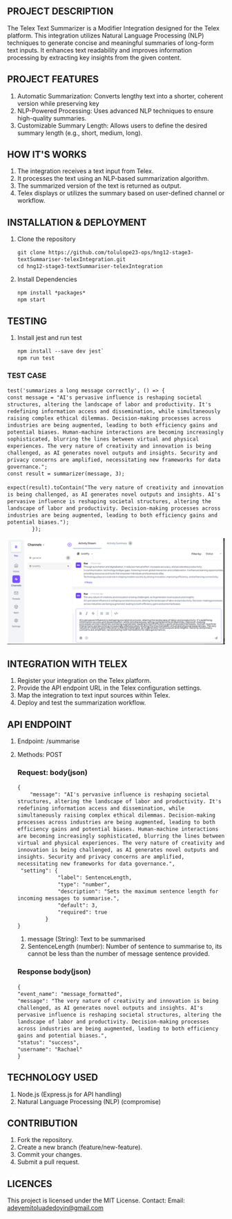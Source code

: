 ## PROJECT DESCRIPTION
 The Telex Text Summarizer is a Modifier Integration designed for the Telex platform. This integration utilizes Natural Language Processing (NLP) techniques to generate concise and meaningful summaries of long-form text inputs. It enhances text readability and improves information processing by extracting key insights from the given content.

 ## PROJECT FEATURES
 1. Automatic Summarization: Converts lengthy text into a shorter, coherent version while preserving key
 2. NLP-Powered Processing: Uses advanced NLP techniques to ensure high-quality summaries.
 3. Customizable Summary Length: Allows users to define the desired summary length (e.g., short, medium, long).

## HOW IT'S WORKS
1. The integration receives a text input from Telex.
2. It processes the text using an NLP-based summarization algorithm.
3. The summarized version of the text is returned as output.
4. Telex displays or utilizes the summary based on user-defined channel or workflow.

## INSTALLATION & DEPLOYMENT
1. Clone the repository
   ```
   git clone https://github.com/tolulope23-ops/hng12-stage3-textSummariser-telexIntegration.git
   cd hng12-stage3-textSummariser-telexIntegration
2. Install Dependencies
   ```
   npm install *packages*
   npm start

## TESTING 
1. Install jest and run test
   ```
   npm install --save dev jest`
   npm run test
   ```
   
 ### TEST CASE
```
test('summarizes a long message correctly', () => {
const message = "AI's pervasive influence is reshaping societal structures, altering the landscape of labor and productivity. It's redefining information access and dissemination, while simultaneously raising complex ethical dilemmas. Decision-making processes across industries are being augmented, leading to both efficiency gains and potential biases. Human-machine interactions are becoming increasingly sophisticated, blurring the lines between virtual and physical experiences. The very nature of creativity and innovation is being challenged, as AI generates novel outputs and insights. Security and privacy concerns are amplified, necessitating new frameworks for data governance.";
const result = summarizer(message, 3);

expect(result).toContain("The very nature of creativity and innovation is being challenged, as AI generates novel outputs and insights. AI's pervasive influence is reshaping societal structures, altering the landscape of labor and productivity. Decision-making processes across industries are being augmented, leading to both efficiency gains and potential biases.");
        });
```
![image alt](https://github.com/tolulope23-ops/hng12-stage3-textSummariser-telexIntegration/blob/f69c4e980323b230c8389d002b5ec2f405d31aaa/telexScreenshot.png)

## INTEGRATION WITH TELEX
1. Register your integration on the Telex platform.
2. Provide the API endpoint URL in the Telex configuration settings.
3. Map the integration to text input sources within Telex.
4. Deploy and test the summarization workflow.

## API ENDPOINT
1. Endpoint: /summarise
2. Methods: POST
     ### Request: body(json)
   ```
   {
       "message": "AI's pervasive influence is reshaping societal structures, altering the landscape of labor and productivity. It's redefining information access and dissemination, while simultaneously raising complex ethical dilemmas. Decision-making processes across industries are being augmented, leading to both efficiency gains and potential biases. Human-machine interactions are becoming increasingly sophisticated, blurring the lines between virtual and physical experiences. The very nature of creativity and innovation is being challenged, as AI generates novel outputs and insights. Security and privacy concerns are amplified, necessitating new frameworks for data governance.",
    "setting": {
                "label": SentenceLength,
                "type": "number",
                "description": "Sets the maximum sentence length for incoming messages to summarise.",
                "default": 3,
                "required": true
            }
   }
   ```
   1. message (String): Text to be summarised
   2. SentenceLength (number): Number of sentence to summarise to, its cannot be less than the number of message sentence provided.
   
    ### Response body(json)
   ```
   {
   "event_name": "message_formatted",
   "message": "The very nature of creativity and innovation is being challenged, as AI generates novel outputs and insights. AI's pervasive influence is reshaping societal structures, altering the landscape of labor and productivity. Decision-making processes across industries are being augmented, leading to both efficiency gains and potential biases.",
   "status": "success",
   "username": "Rachael"
   }
   ```
## TECHNOLOGY USED
1. Node.js (Express.js for API handling)
2. Natural Language Processing (NLP) (compromise)

## CONTRIBUTION
1. Fork the repository.
2. Create a new branch (feature/new-feature).
3. Commit your changes.
4. Submit a pull request.

## LICENCES
This project is licensed under the MIT License. Contact: Email: adeyemitoluadedoyin@gmail.com
   
